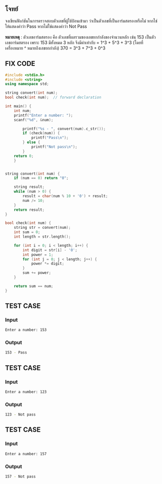 ## โจทย์
จงเขียนฟังก์ชันในการตรวจสอบตัวเลขที่ผู้ใช้ป้อนเข้ามา ว่าเป็นตัวเลขที่เป็นอาร์มสตรองหรือไม่ หากใช่ให้แสดงคำว่า Pass หากไม่ใช่แสดงคำว่า Not Pass
<br /><br />**หมายเหตุ** : ตัวเลขอาร์มสตรอง คือ ตัวเลขที่ผลรวมของเลขยกกำลังของจำนวนหลัก เช่น
153 เป็นตัวเลขอาร์มสตรอง เพราะ 153 มีทั้งหมด 3 หลัก จึงมีค่าเท่ากับ = 1^3 +  5^3 +  3^3 (โดยที่เครื่องหมาย ^ หมายถึงเลขยกกำลัง)
370 = 3^3 + 7^3 + 0^3

## FIX CODE
```c++
#include <stdio.h>
#include <string>
using namespace std;

string convert(int num);
bool check(int num);  // forward declaration

int main() {
    int num;
    printf("Enter a number: ");
    scanf("%d", &num);

        printf("%s - ", convert(num).c_str());
        if (check(num)) {
            printf("Pass\n");      
        } else {
            printf("Not pass\n");
        }
    return 0;
    }


string convert(int num) {
    if (num == 0) return "0";

    string result;
    while (num > 0) {
        result = char(num % 10 + '0') + result;
        num /= 10;
    }
    return result;
}

bool check(int num) {
    string str = convert(num);
    int sum = 0;
    int length = str.length();

    for (int i = 0; i < length; i++) {
        int digit = str[i] - '0';
        int power = 1;
        for (int j = 0; j < length; j++) {
            power *= digit;  
        }
        sum += power;
    }

    return sum == num;
}

```

## TEST CASE
### Input
```bash
Enter a number: 153
```
### Output
```bash
153 - Pass
```

## TEST CASE
### Input
```bash
Enter a number: 123
```
### Output
```bash
123 - Not pass
```

## TEST CASE
### Input
```bash
Enter a number: 157
```
### Output
```bash
157 - Not pass
```

